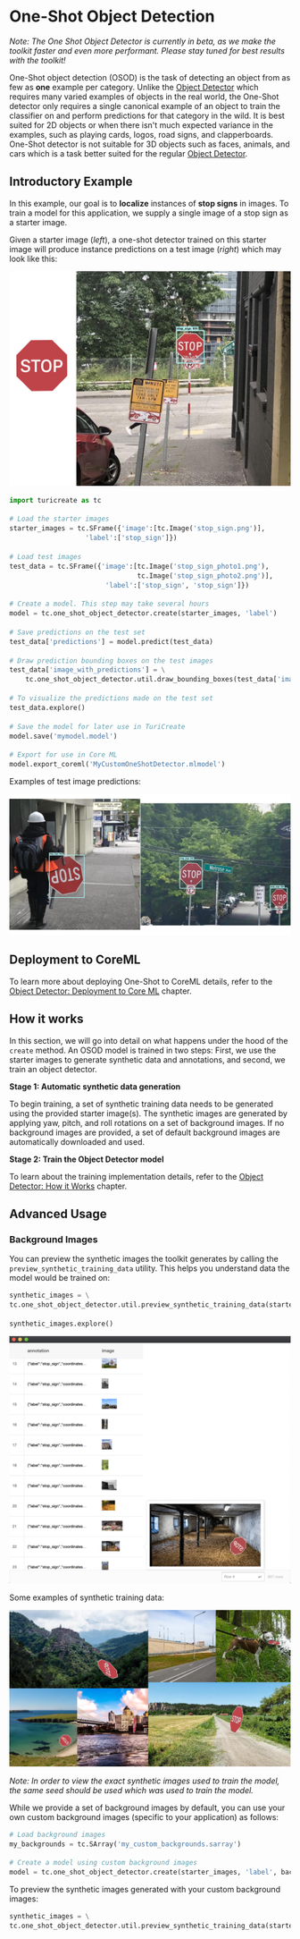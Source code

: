 # One-Shot Object Detection

*Note: The One Shot Object Detector is currently in beta, as we make the toolkit faster and even more performant. Please stay tuned for best results with the toolkit!*

One-Shot object detection (OSOD) is the task of detecting an object from as few as **one** example per category. Unlike the [Object Detector](https://apple.github.io/turicreate/docs/userguide/object_detection) which requires many varied examples of objects in the real world, the One-Shot detector only requires a single canonical example of an object to train the classifier on and perform predictions for that category in the wild. It is best suited for 2D objects or when there isn't much expected variance in the examples, such as playing cards, logos, road signs, and clapperboards. One-Shot detector is not suitable for 3D objects such as faces, animals, and cars which is a task better suited for the regular [Object Detector](https://apple.github.io/turicreate/docs/userguide/object_detection). 



## Introductory Example

In this example, our goal is to **localize** instances of **stop signs** in images. To train a model for this application, we supply a single image of a stop sign as a starter image.

Given a starter image (*left*), a one-shot detector trained on this starter image will produce instance predictions on a test image (*right*) which may look like this:

![Stop Sign vector and prediction images](images/stop_sign_sample.jpg) 


```python
import turicreate as tc

# Load the starter images
starter_images = tc.SFrame({'image':[tc.Image('stop_sign.png')],
                   'label':['stop_sign']})

# Load test images
test_data = tc.SFrame({'image':[tc.Image('stop_sign_photo1.png'), 
                                tc.Image('stop_sign_photo2.png')],
                        'label':['stop_sign', 'stop_sign']})

# Create a model. This step may take several hours                                      
model = tc.one_shot_object_detector.create(starter_images, 'label')

# Save predictions on the test set
test_data['predictions'] = model.predict(test_data)

# Draw prediction bounding boxes on the test images
test_data['image_with_predictions'] = \
	tc.one_shot_object_detector.util.draw_bounding_boxes(test_data['image'], test_data['predictions']) 

# To visualize the predictions made on the test set
test_data.explore()

# Save the model for later use in TuriCreate
model.save('mymodel.model')

# Export for use in Core ML
model.export_coreml('MyCustomOneShotDetector.mlmodel')
```


Examples of test image predictions:

![Sample prediction image - 1 and 2](images/sample_prediction_images_1_2.jpg)



## Deployment to CoreML

To learn more about deploying One-Shot to CoreML details, refer to the [Object Detector: Deployment to Core ML](https://apple.github.io/turicreate/docs/userguide/object_detection/export-coreml.html) chapter.



## How it works

In this section, we will go into detail on what happens under the hood of the `create` method. An OSOD model is trained in two steps: First, we use the starter images to generate synthetic data and annotations, and second, we train an object detector.

**Stage 1: Automatic synthetic data generation**

To begin training, a set of synthetic training data needs to be generated using the provided starter image(s). 
The synthetic images are generated by applying yaw, pitch, and roll rotations on a set of background images. If no background images are provided, a set of default background images are automatically downloaded and used.

**Stage 2: Train the Object Detector model**

To learn about the training implementation details, refer to the [Object Detector: How it Works](https://apple.github.io/turicreate/docs/userguide/object_detection/how-it-works.html) chapter.



## Advanced Usage

### Background Images

You can preview the synthetic images the toolkit generates by calling the `preview_synthetic_training_data` utility. This helps you understand data the model would be trained on:  


```python
synthetic_images = \
tc.one_shot_object_detector.util.preview_synthetic_training_data(starter_images, 'label')

synthetic_images.explore()
```

![Explore synthetic images](images/synthetic_images_explore.jpg)

Some examples of synthetic training data:

![Sample synthetic images](images/synthetic_images_collage.jpg)


*Note: In order to view the exact synthetic images used to train the model, the same seed should be used which was used to train the model.*

While we provide a set of background images by default, you can use your own custom background images (specific to your application) as follows:    

```python
# Load background images
my_backgrounds = tc.SArray('my_custom_backgrounds.sarray')

# Create a model using custom background images                                    
model = tc.one_shot_object_detector.create(starter_images, 'label', backgrounds=my_backgrounds)
```

To preview the synthetic images generated with your custom background images:

```python
synthetic_images = \
tc.one_shot_object_detector.util.preview_synthetic_training_data(starter_images, 'label', my_backgrounds)
```
